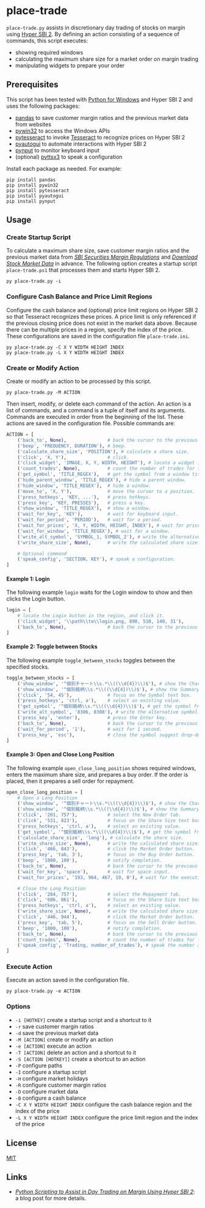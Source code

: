 # place-trade #

<!-- Python script that assists in discretionary day trading of stocks
on margin using Hyper SBI 2 -->

<!-- hypersbi2 pandas pyautogui pytesseract python pywin32 tesseract
 pynput -->

`place-trade.py` assists in discretionary day trading of stocks on
margin using [Hyper SBI
2](https://go.sbisec.co.jp/lp/lp_hyper_sbi2_211112.html).  By defining
an action consisting of a sequence of commands, this script executes:

  * showing required windows
  * calculating the maximum share size for a market order on margin
    trading
  * manipulating widgets to prepare your order

## Prerequisites ##

This script has been tested with [Python for
Windows](https://www.python.org/downloads/windows/) and Hyper SBI 2
and uses the following packages:

  * [pandas](https://pandas.pydata.org/) to save customer margin
    ratios and the previous market data from websites
  * [pywin32](https://github.com/mhammond/pywin32) to access the
    Windows APIs
  * [pytesseract](https://github.com/madmaze/pytesseract) to invoke
    [Tesseract](https://tesseract-ocr.github.io/) to recognize prices
    on Hyper SBI 2
  * [pyautogui](https://pyautogui.readthedocs.io/en/latest/index.html)
    to automate interactions with Hyper SBI 2
  * [pynput](https://github.com/moses-palmer/pynput) to monitor
    keyboard input
  * (optional) [pyttsx3](https://github.com/nateshmbhat/pyttsx3) to
    speak a configuration

Install each package as needed.  For example:

``` batchfile
pip install pandas
pip install pywin32
pip install pytesseract
pip install pyautogui
pip install pynput
```

## Usage ##

### Create Startup Script ###

To calculate a maximum share size, save customer margin ratios and the
previous market data from [*SBI Securities Margin
Regulations*](https://search.sbisec.co.jp/v2/popwin/attention/stock/margin_M29.html)
and [*Download Stock Market Data*](https://kabudata-dll.com/) in
advance.  The following option creates a startup script
`place-trade.ps1` that processes them and starts Hyper SBI 2.

``` batchfile
py place-trade.py -i
```

### Configure Cash Balance and Price Limit Regions ###

Configure the cash balance and (optional) price limit regions on Hyper
SBI 2 so that Tesseract recognizes these prices.  A price limit is
only referenced if the previous closing price does not exist in the
market data above.  Because there can be multiple prices in a region,
specify the index of the price.  These configurations are saved in the
configuration file `place-trade.ini`.

``` batchfile
py place-trade.py -C X Y WIDTH HEIGHT INDEX
py place-trade.py -L X Y WIDTH HEIGHT INDEX
```

### Create or Modify Action ###

Create or modify an action to be processed by this script.

``` batchfile
py place-trade.py -M ACTION
```

Then insert, modify, or delete each command of the action.  An action
is a list of commands, and a command is a tuple of itself and its
arguments.  Commands are executed in order from the beginning of the
list.  These actions are saved in the configuration file.  Possible
commands are:

``` python
ACTION = [
    ('back_to', None),               # back the cursor to the previous position.
    ('beep', 'FREQUENCY, DURATION'), # beep.
    ('calculate_share_size', 'POSITION'), # calculate a share size.
    ('click', 'X, Y'),               # click.
    ('click_widget', 'IMAGE, X, Y, WIDTH, HEIGHT'), # locate a widget image in a region, and click it.
    ('count_trades', None),          # count the number of trades for the day.
    ('get_symbol', 'TITLE_REGEX'),   # get the symbol from a window title.
    ('hide_parent_window', 'TITLE_REGEX'), # hide a parent window.
    ('hide_window', 'TITLE_REGEX'),  # hide a window.
    ('move_to', 'X, Y'),             # move the cursor to a position.
    ('press_hotkeys', 'KEY, ...'),   # press hotkeys.
    ('press_key', 'KEY, PRESSES'),   # press a key.
    ('show_window', 'TITLE_REGEX'),  # show a window.
    ('wait_for_key', 'KEY'),         # wait for keyboard input.
    ('wait_for_period', 'PERIOD'),   # wait for a period.
    ('wait_for_prices', 'X, Y, WIDTH, HEIGHT, INDEX'), # wait for prices to be displayed in a region.
    ('wait_for_window', 'TITLE_REGEX'), # wait for a window.
    ('write_alt_symbol', 'SYMBOL_1, SYMBOL_2'), # write the alternative symbol.
    ('write_share_size', None),      # write the calculated share size.

    # Optional command
    ('speak_config', 'SECTION, KEY'), # speak a configuration.
]
```

#### Example 1: Login ####

The following example `login` waits for the Login window to show and
then clicks the Login button.

``` python
login = [
    # locate the Login button in the region, and click it.
    ('click_widget', '\\path\\to\\login.png, 890, 510, 140, 31'),
    ('back_to', None),               # back the cursor to the previous position.
]
```

#### Example 2: Toggle between Stocks ####

The following example `toggle_between_stocks` toggles between the
specified stocks.

``` python
toggle_between_stocks = [
    ('show_window', '^個別チャート\\s.*\\((\\d{4})\\)$'), # show the Chart window.
    ('show_window', '^個別銘柄\\s.*\\((\\d{4})\\)$'), # show the Summary window.
    ('click', '54, 45'),             # focus on the Symbol text box.
    ('press_hotkeys', 'ctrl, a'),    # select an existing value.
    ('get_symbol', '^個別銘柄\\s.*\\((\\d{4})\\)$'), # get the symbol from the Summary window.
    ('write_alt_symbol', '8306, 8308'), # write the alternative symbol.
    ('press_key', 'enter'),          # press the Enter key.
    ('back_to', None),               # back the cursor to the previous position.
    ('wait_for_period', '1'),        # wait for 1 second.
    ('press_key', 'esc'),            # close the symbol suggest drop-down list.
]
```

#### Example 3: Open and Close Long Position ####

The following example `open_close_long_position` shows required
windows, enters the maximum share size, and prepares a buy order.  If
the order is placed, then it prepares a sell order for repayment.

``` python
open_close_long_position = [
    # Open a Long Position
    ('show_window', '^個別チャート\\s.*\\((\\d{4})\\)$'), # show the Chart window.
    ('show_window', '^個別銘柄\\s.*\\((\\d{4})\\)$'), # show the Summary window.
    ('click', '201, 757'),           # select the New Order tab.
    ('click', '531, 823'),           # focus on the Share Size text box.
    ('press_hotkeys', 'ctrl, a'),    # select an existing value.
    ('get_symbol', '^個別銘柄\\s.*\\((\\d{4})\\)$'), # get the symbol from the Summary window.
    ('calculate_share_size', 'long'), # calculate the share size.
    ('write_share_size', None),      # write the calculated share size.
    ('click', '466, 843'),           # click the Market Order button.
    ('press_key', 'tab, 3'),         # focus on the Buy Order button.
    ('beep', '1000, 100'),           # notify completion.
    ('back_to', None),               # back the cursor to the previous position.
    ('wait_for_key', 'space'),       # wait for space input.
    ('wait_for_prices', '193, 964, 467, 19, 0'), # wait for the execution.

    # Close the Long Position
    ('click', '284, 757'),           # select the Repayment tab.
    ('click', '606, 861'),           # focus on the Share Size text box.
    ('press_hotkeys', 'ctrl, a'),    # select an existing value.
    ('write_share_size', None),      # write the calculated share size.
    ('click', '446, 944'),           # click the Market Order button.
    ('press_key', 'tab, 5'),         # focus on the Sell Order button.
    ('beep', '1000, 100'),           # notify completion.
    ('back_to', None),               # back the cursor to the previous position.
    ('count_trades', None),          # count the number of trades for the day.
    ('speak_config', 'Trading, number_of_trades'), # speak the number above.
]
```

### Execute Action ###

Execute an action saved in the configuration file.

``` batchfile
py place-trade.py -e ACTION
```

### Options ###

  * `-i [HOTKEY]` create a startup script and a shortcut to it
  * `-r` save customer margin ratios
  * `-d` save the previous market data
  * `-M [ACTION]` create or modify an action
  * `-e [ACTION]` execute an action
  * `-T [ACTION]` delete an action and a shortcut to it
  * `-S [ACTION [HOTKEY]]` create a shortcut to an action
  * `-P` configure paths
  * `-I` configure a startup script
  * `-H` configure market holidays
  * `-R` configure customer margin ratios
  * `-D` configure market data
  * `-B` configure a cash balance
  * `-C X Y WIDTH HEIGHT INDEX` configure the cash balance region and
    the index of the price
  * `-L X Y WIDTH HEIGHT INDEX` configure the price limit region and
    the index of the price

## License ##

[MIT](LICENSE.md)

## Links ##

  * [*Python Scripting to Assist in Day Trading on Margin Using Hyper
    SBI 2*](): a blog post for more details.
